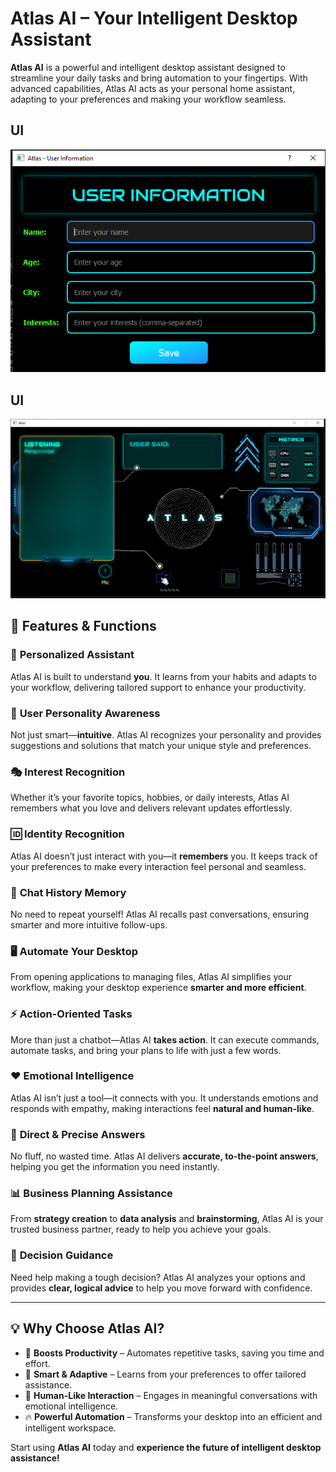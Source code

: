 # **Atlas AI – Your Intelligent Desktop Assistant**  

**Atlas AI** is a powerful and intelligent desktop assistant designed to streamline your daily tasks and bring automation to your fingertips. With advanced capabilities, Atlas AI acts as your personal home assistant, adapting to your preferences and making your workflow seamless.  

##  **UI**  
![Atlas AI Screenshot](Capture.PNG)
##  **UI**  
![Atlas AI Screenshot](Capture1.PNG)

## 🚀 **Features & Functions**  

### 🎯 **Personalized Assistant**  
Atlas AI is built to understand **you**. It learns from your habits and adapts to your workflow, delivering tailored support to enhance your productivity.  

### 🧠 **User Personality Awareness**  
Not just smart—**intuitive**. Atlas AI recognizes your personality and provides suggestions and solutions that match your unique style and preferences.  

### 🎭 **Interest Recognition**  
Whether it’s your favorite topics, hobbies, or daily interests, Atlas AI remembers what you love and delivers relevant updates effortlessly.  

### 🆔 **Identity Recognition**  
Atlas AI doesn’t just interact with you—it **remembers** you. It keeps track of your preferences to make every interaction feel personal and seamless.  

### 📝 **Chat History Memory**  
No need to repeat yourself! Atlas AI recalls past conversations, ensuring smarter and more intuitive follow-ups.  

### 🖥️ **Automate Your Desktop**  
From opening applications to managing files, Atlas AI simplifies your workflow, making your desktop experience **smarter and more efficient**.  

### ⚡ **Action-Oriented Tasks**  
More than just a chatbot—Atlas AI **takes action**. It can execute commands, automate tasks, and bring your plans to life with just a few words.  

### ❤️ **Emotional Intelligence**  
Atlas AI isn’t just a tool—it connects with you. It understands emotions and responds with empathy, making interactions feel **natural and human-like**.  

### 🎯 **Direct & Precise Answers**  
No fluff, no wasted time. Atlas AI delivers **accurate, to-the-point answers**, helping you get the information you need instantly.  

### 📊 **Business Planning Assistance**  
From **strategy creation** to **data analysis** and **brainstorming**, Atlas AI is your trusted business partner, ready to help you achieve your goals.  

### 🤔 **Decision Guidance**  
Need help making a tough decision? Atlas AI analyzes your options and provides **clear, logical advice** to help you move forward with confidence.  

---

## 💡 **Why Choose Atlas AI?**  
- 🚀 **Boosts Productivity** – Automates repetitive tasks, saving you time and effort.  
- 🤖 **Smart & Adaptive** – Learns from your preferences to offer tailored assistance.  
- 💬 **Human-Like Interaction** – Engages in meaningful conversations with emotional intelligence.  
- 🔥 **Powerful Automation** – Transforms your desktop into an efficient and intelligent workspace.  

Start using **Atlas AI** today and **experience the future of intelligent desktop assistance!**  
